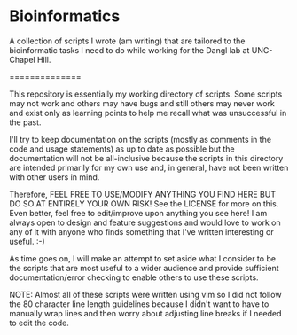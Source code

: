 Bioinformatics
==============

A collection of scripts I wrote (am writing) that are tailored to the bioinformatic tasks I need to do while working for the Dangl lab at UNC-Chapel Hill.

==============

This repository is essentially my working directory of scripts. Some scripts may not work and others may have bugs and still others may never work and exist only as learning points to help me recall what was unsuccessful in the past. 

I'll try to keep documentation on the scripts (mostly as comments in the code and usage statements) as up to date as possible but the documentation will not be all-inclusive because the scripts in this directory are intended primarily for my own use and, in general, have not been written with other users in mind.

Therefore, FEEL FREE TO USE/MODIFY ANYTHING YOU FIND HERE BUT DO SO AT ENTIRELY YOUR OWN RISK! See the LICENSE for more on this. Even better, feel free to edit/improve upon anything you see here! I am always open to design and feature suggestions and would love to work on any of it with anyone who finds something that I've written interesting or useful. :-)

As time goes on, I will make an attempt to set aside what I consider to be the scripts that are most useful to a wider audience and provide sufficient documentation/error checking to enable others to use these scripts.

NOTE: Almost all of these scripts were written using vim so I did not follow the 80 character line length guidelines because I didn't want to have to manually wrap lines and then worry about adjusting line breaks if I needed to edit the code. 
